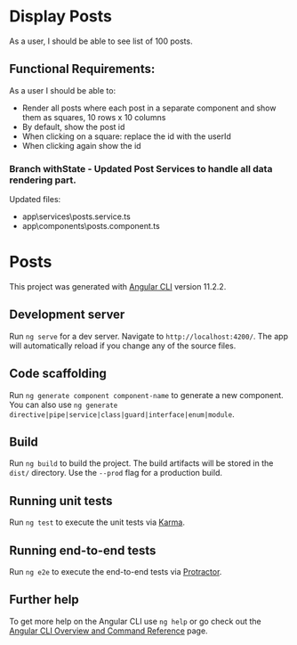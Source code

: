 # Display Posts

As a user, I should be able to see list of 100 posts.

## Functional Requirements:

As a user I should be able to:

- Render all posts where each post in a separate component and show them as squares, 10 rows x 10 columns
- By default, show the post id
- When clicking on a square: replace the id with the userId
- When clicking again show the id

### Branch withState - Updated Post Services to handle all data rendering part. ###
Updated files:

- app\services\posts.service.ts
- app\components\posts.component.ts

# Posts

This project was generated with [Angular CLI](https://github.com/angular/angular-cli) version 11.2.2.

## Development server

Run `ng serve` for a dev server. Navigate to `http://localhost:4200/`. The app will automatically reload if you change any of the source files.

## Code scaffolding

Run `ng generate component component-name` to generate a new component. You can also use `ng generate directive|pipe|service|class|guard|interface|enum|module`.

## Build

Run `ng build` to build the project. The build artifacts will be stored in the `dist/` directory. Use the `--prod` flag for a production build.

## Running unit tests

Run `ng test` to execute the unit tests via [Karma](https://karma-runner.github.io).

## Running end-to-end tests

Run `ng e2e` to execute the end-to-end tests via [Protractor](http://www.protractortest.org/).

## Further help

To get more help on the Angular CLI use `ng help` or go check out the [Angular CLI Overview and Command Reference](https://angular.io/cli) page.
